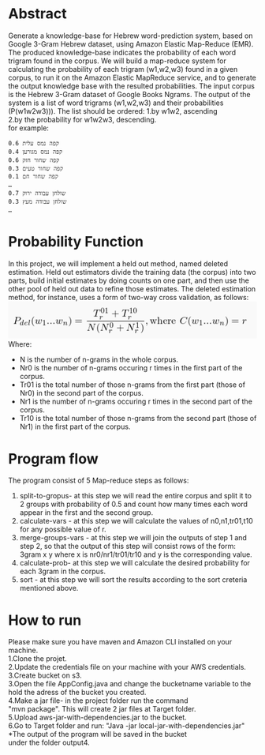 # Abstract
Generate a knowledge-base for Hebrew word-prediction system, based on Google 3-Gram Hebrew dataset, using Amazon Elastic Map-Reduce (EMR). The produced knowledge-base indicates the probability of each word trigram found in the corpus.
 We will build a map-reduce system for calculating the probability of each trigram (w1,w2,w3) found in a given corpus,
  to run it on the Amazon Elastic MapReduce service, and to generate the output knowledge base with the resulted  probabilities.
 The input corpus is the Hebrew 3-Gram dataset of Google Books Ngrams.
 The output of the system is a list of word trigrams (w1,w2,w3) and their probabilities (P(w1w2w3))).
  The list should be ordered:
   1.by w1w2, ascending<br/>
   2.by the probability for w1w2w3, descending.<br/>
   for example:
   ```bash
   קפה נמס עלית 0.6
קפה נמס מגורען 0.4
קפה שחור חזק 0.6
קפה שחור טעים 0.3
קפה שחור חם 0.1
…
שולחן עבודה ירוק 0.7
שולחן עבודה מעץ 0.3
…
```

Probability Function
=========
In this project, we will implement a held out method, named deleted estimation.
 Held out estimators divide the training data (the corpus) into two parts, build initial estimates by doing
  counts on one part, and then use the other pool of held out data to refine those estimates.
    The deleted estimation method, for instance, uses a form of two-way cross validation, as follows:  
   <img src="./img/prob.png"><br/>
   Where:
* N is the number of n-grams in the whole corpus.
* Nr0 is the number of n-grams occuring r times in the first part of the corpus.
* Tr01 is the total number of those n-grams from the first part (those of Nr0) in the second part of the corpus.
* Nr1 is the number of n-grams occuring r times in the second part of the corpus.
* Tr10 is the total number of those n-grams from the second part (those of Nr1) in the first part of the corpus.

Program flow
=========
The program consist of 5 Map-reduce steps as follows:
1. split-to-gropus- at this step we will read the entire corpus and split it to 2 groups with
  probability of 0.5 and count how many times each word appear in the first and the
  second group.
2. calculate-vars - at this step we will calculate the values of n0,n1,tr01,t10 for any possible
  value of r.
3. merge-groups-vars - at this step we will join the outputs of step 1 and step 2, so
  that the output of this step will consist rows of the form: 3gram    x   y
  where x is nr0/nr1/tr01/tr10
  and y is the corresponding value.
4. calculate-prob- at this step we will calculate the desired probability for 
 each 3gram in the corpus.
5. sort - at this step we will sort the results according to
  the sort creteria mentioned above.

How to run
=========
Please make sure you have maven and Amazon CLI installed on your machine.<br/>
 1.Clone the projet.<br/>
2.Update the credentials file on your machine with your AWS credentials.<br/>
3.Create bucket on s3.<br/>
 3.Open the file AppConfig.java and change the bucketname variable to the<br/>
   hold the adress of the bucket you created.<br/>
 4.Make a jar file- in the project folder run the command<br/>
   "mvn package". This will create 2 jar files at Target folder.<br/>
 5.Upload aws-jar-with-dependencies.jar to the bucket.<br/>
 6.Go to Target folder and run: "Java -jar local-jar-with-dependencies.jar"<br/>
   *The output of the program will be saved in the bucket<br/>
     under the folder output4.<br/>


